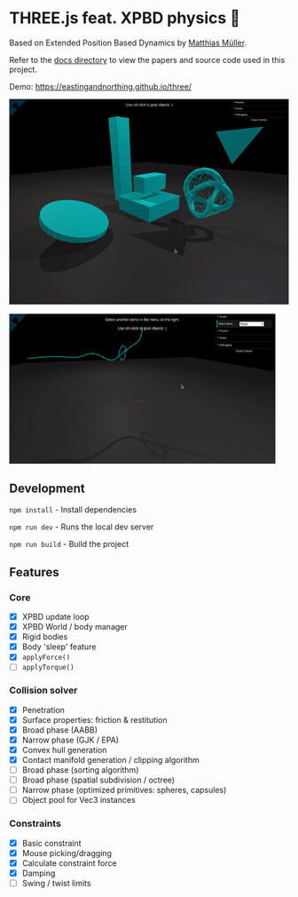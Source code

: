 # THREE.js feat. XPBD physics 🌈
Based on Extended Position Based Dynamics by [Matthias Müller](https://github.com/matthias-research). 

Refer to the [docs directory](./docs/) to view the papers and source code used in this project. 

Demo: https://eastingandnorthing.github.io/three/ 

![](videos/ezgif-3-06fe46f4ea.gif)

![](videos/ezgif-1-0367741c60.gif)

## Development
`npm install` - Install dependencies

`npm run dev` - Runs the local dev server

`npm run build` - Build the project

## Features

### Core
- [x] XPBD update loop 
- [x] XPBD World / body manager
- [x] Rigid bodies
- [x] Body 'sleep' feature
- [x] `applyForce()`
- [ ] `applyTorque()`

### Collision solver
- [x] Penetration
- [x] Surface properties: friction & restitution
- [x] Broad phase (AABB)
- [x] Narrow phase (GJK / EPA)
- [x] Convex hull generation
- [x] Contact manifold generation / clipping algorithm
- [ ] Broad phase (sorting algorithm)
- [ ] Broad phase (spatial subdivision / octree)
- [ ] Narrow phase (optimized primitives: spheres, capsules)
- [ ] Object pool for Vec3 instances

### Constraints
- [x] Basic constraint
- [x] Mouse picking/dragging
- [x] Calculate constraint force
- [x] Damping
- [ ] Swing / twist limits

